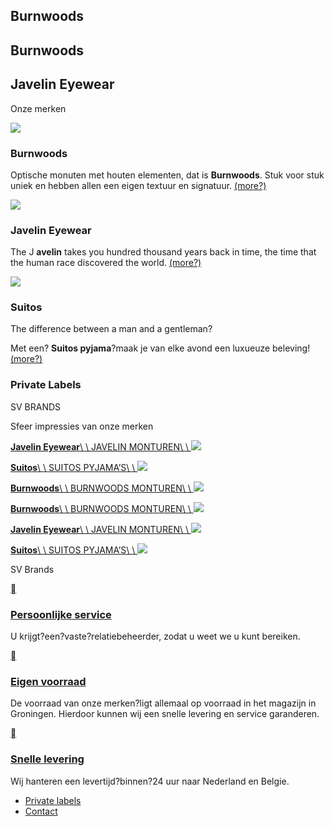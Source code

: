 ## Burnwoods

## Burnwoods

## Javelin Eyewear

Onze merken

![](https://svbrands.com/wp-content/uploads/2015/06/Burnwoods-logo-e1543922836974.png)

### Burnwoods

Optische monuten met houten elementen, dat is **Burnwoods**. Stuk voor stuk uniek en hebben allen een eigen textuur en signatuur. [(more?)](http://svbrands.com/burnwoods-omschrijving/)

![](https://svbrands.com/wp-content/uploads/2015/06/javeline-homepage-logo-small-e1543922797219.png)

### Javelin Eyewear

The J **avelin** takes you hundred thousand years back in time, the time that the human race discovered the world. [(more?)](http://svbrands.com/javelin-eyewear-omschrijving/)

![](https://svbrands.com/wp-content/uploads/2015/06/suitos-logo-homepage-small-e1543922729144.png)

### Suitos

The difference between a man and a gentleman?

Met een? **Suitos pyjama**?maak je van elke avond een luxueuze beleving! [(more?)](http://svbrands.com/suitos-omschrijving/)

### Private Labels

SV BRANDS

Sfeer impressies van onze merken

[**Javelin Eyewear**\\
\\
JAVELIN MONTUREN\\
\\
![](https://svbrands.com/wp-content/uploads/2018/11/beautiful-beauty-blurred-background-1436970-1-e1543921360794-600x400.jpg)](https://svbrands.com/portfolio-item/loughtay/)

[**Suitos**\\
\\
SUITOS PYJAMA’S\\
\\
![](https://svbrands.com/wp-content/uploads/2012/04/website-2-e1543917574539-600x400.png)](https://svbrands.com/portfolio-item/hdr-gallery/)

[**Burnwoods**\\
\\
BURNWOODS MONTUREN\\
\\
![](https://svbrands.com/wp-content/uploads/2012/04/website-3-e1543921604372.png)](https://svbrands.com/portfolio-item/old-ship/)

[**Burnwoods**\\
\\
BURNWOODS MONTUREN\\
\\
![](https://svbrands.com/wp-content/uploads/2012/04/website-1.png)](https://svbrands.com/portfolio-item/son/)

[**Javelin Eyewear**\\
\\
JAVELIN MONTUREN\\
\\
![](https://svbrands.com/wp-content/uploads/2012/04/hai-phung-476756-unsplash-1024x683.jpg)](https://svbrands.com/portfolio-item/chinese-pond/)

[**Suitos**\\
\\
SUITOS PYJAMA’S\\
\\
![](https://svbrands.com/wp-content/uploads/2012/05/website-4-600x400.png)](https://svbrands.com/portfolio-item/hong-kong/)

SV Brands

[](https://svbrands.com/service/performance-auditing/)

### [Persoonlijke service](https://svbrands.com/service/performance-auditing/)

U krijgt?een?vaste?relatiebeheerder, zodat u weet we u kunt bereiken.

[](https://svbrands.com/service/premium-consulting/)

### [Eigen voorraad](https://svbrands.com/service/premium-consulting/)

De voorraad van onze merken?ligt allemaal op voorraad in het magazijn in Groningen. Hierdoor kunnen wij een snelle levering en service garanderen.

[](https://svbrands.com/service/web-development/)

### [Snelle levering](https://svbrands.com/service/web-development/)

Wij hanteren een levertijd?binnen?24 uur naar Nederland en Belgie.

- [Private labels](https://svbrands.com/private-labels/)
- [Contact](https://svbrands.com/contact/)